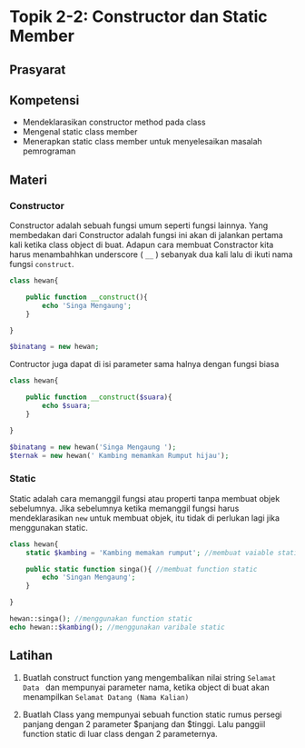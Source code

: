 # Topik 2-2: Constructor dan Static Member

## Prasyarat

## Kompetensi
- Mendeklarasikan constructor method pada class
- Mengenal static class member
- Menerapkan static class member untuk menyelesaikan masalah pemrograman

## Materi

### Constructor
Constructor adalah sebuah fungsi umum seperti fungsi lainnya. Yang membedakan dari Constructor adalah fungsi ini akan di jalankan pertama kali ketika class object di buat. Adapun cara membuat Constractor kita harus menambahhkan underscore ( `__` ) sebanyak dua kali lalu di ikuti nama fungsi `construct`. 

```php
class hewan{

    public function __construct(){
        echo 'Singa Mengaung';
    }

}

$binatang = new hewan;

```

Contructor juga dapat di isi parameter sama halnya dengan fungsi biasa

```php
class hewan{

    public function __construct($suara){
        echo $suara;
    }

}

$binatang = new hewan('Singa Mengaung ');
$ternak = new hewan(' Kambing memamkan Rumput hijau');

```

### Static
Static adalah cara memanggil fungsi atau properti tanpa membuat objek sebelumnya. Jika sebelumnya ketika memanggil fungsi harus mendeklarasikan `new` untuk membuat objek, itu tidak di perlukan lagi jika menggunakan static.

```php
class hewan{
    static $kambing = 'Kambing memakan rumput'; //membuat vaiable static

    public static function singa(){ //membuat function static
        echo 'Singan Mengaung';
    }

}

hewan::singa(); //menggunakan function static
echo hewan::$kambing(); //menggunakan varibale static
```

## Latihan
1. Buatlah construct function yang mengembalikan nilai string `Selamat Data ` dan mempunyai parameter nama, ketika object di buat akan menampilkan `Selamat Datang (Nama Kalian)`

2. Buatlah Class yang mempunyai sebuah function static rumus persegi panjang dengan 2 parameter $panjang dan $tinggi. Lalu panggiil function static di luar class dengan 2 parameternya.